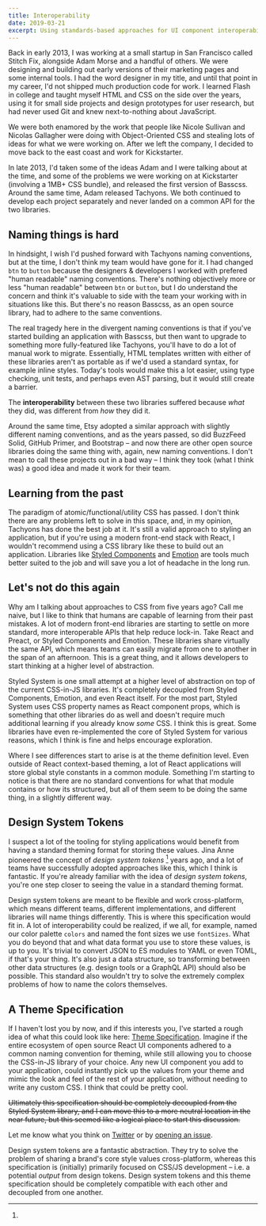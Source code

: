 ```yaml
---
title: Interoperability
date: 2019-03-21
excerpt: Using standards-based approaches for UI component interoperability
---
```


Back in early 2013, I was working at a small startup in San Francisco called Stitch Fix, alongside Adam Morse and a handful of others.
We were designing and building out early versions of their marketing pages and some internal tools.
I had the word designer in my title, and until that point in my career, I'd not shipped much production code for work.
I learned Flash in college and taught myself HTML and CSS on the side over the years, using it for small side projects and design prototypes for user research, but had never used Git and knew next-to-nothing about JavaScript.

We were both enamored by the work that people like Nicole Sullivan and Nicolas Gallagher were doing with Object-Oriented CSS and stealing lots of ideas for what we were working on.
After we left the company, I decided to move back to the east coast and work for Kickstarter.

In late 2013, I'd taken some of the ideas Adam and I were talking about at the time, and some of the problems we were working on at Kickstarter (involving a 1MB+ CSS bundle), and released the first version of Basscss.
Around the same time, Adam released Tachyons.
We both continued to develop each project separately and never landed on a common API for the two libraries.

## Naming things is hard

In hindsight, I wish I'd pushed forward with Tachyons naming conventions, but at the time, I don't think my team would have gone for it.
I had changed `btn` to `button` because the designers & developers I worked with prefered "human readable" naming conventions.
There's nothing objectively more or less "human readable" between `btn` or `button`, but I do understand the concern and think it's valuable to side with the team your working with in situations like this.
But there's no reason Basscss, as an open source library, had to adhere to the same conventions.

The real tragedy here in the divergent naming conventions is that if you've started building an application with Basscss,
but then want to upgrade to something more fully-featured like Tachyons, you'll have to do a lot of manual work to migrate.
Essentially, HTML templates written with either of these libraries aren't as portable as if we'd used a standard syntax, for example inline styles.
Today's tools would make this a lot easier, using type checking, unit tests, and perhaps even AST parsing, but it would still create a barrier.

The **interoperability** between these two libraries suffered because
_what_ they did, was different from _how_ they did it.

Around the same time, Etsy adopted a similar approach with slightly different naming conventions, and as the years passed,
so did BuzzFeed Solid, GitHub Primer, and Bootstrap – and now there are other open source libraries doing the same thing with, again, new naming conventions.
I don't mean to call these projects out in a bad way – I think they took (what I think was) a good idea and made it work for their team.

## Learning from the past

The paradigm of atomic/functional/utility CSS has passed.
I don't think there are any problems left to solve in this space, and, in my opinion, Tachyons has done the best job at it.
It's still a valid approach to styling an application,
but if you're using a modern front-end stack with React,
I wouldn't recommend using a CSS library like these to build out an application.
Libraries like [Styled Components][] and [Emotion][] are tools much better suited to the job and will save you a lot of headache in the long run.

## Let's not do this again

Why am I talking about approaches to CSS from five years ago?
Call me naive, but I like to think that humans are capable of learning from their past mistakes.
A lot of modern front-end libraries are starting to settle on more standard, more interoperable APIs that help reduce lock-in.
Take React and Preact, or Styled Components and Emotion.
These libraries share virtually the same API, which means teams can easily migrate from one to another in the span of an afternoon.
This is a great thing, and it allows developers to start thinking at a higher level of abstraction.

Styled System is one small attempt at a higher level of abstraction on top of the current CSS-in-JS libraries.
It's completely decoupled from Styled Components, Emotion, and even React itself.
For the most part, Styled System uses CSS property names as React component props,
which is something that other libraries do as well and doesn't require much additional learning if you already know _some_ CSS.
I think this is great.
Some libraries have even re-implemented the core of Styled System for various reasons,
which I think is fine and helps encourage exploration.

Where I see differences start to arise is at the theme definition level.
Even outside of React context-based theming, a lot of React applications will store global style constants in a common module.
Something I'm starting to notice is that there are no standard conventions for what that module contains or how its structured,
but all of them seem to be doing the same thing, in a slightly different way.

## Design System Tokens

I suspect a lot of the tooling for styling applications would benefit from having a standard theming format for storing these values.
Jina Anne pioneered the concept of _design system tokens_ [^1] years ago,
and a lot of teams have successfully adopted approaches like this, which I think is fantastic.
If you're already familiar with the idea of _design system tokens_, you're one step closer to seeing the value in a standard theming format.

Design system tokens are meant to be flexible and work cross-platform, which means different teams,
different implementations, and different libraries will name things differently.
This is where this specification would fit in.
A lot of interoperability could be realized,
if we all, for example, named our color palette `colors` and named the font sizes we use `fontSizes`.
What you do beyond that and what data format you use to store these values, is up to you.
It's trivial to convert JSON to ES modules to YAML or even TOML, if that's your thing.
It's also just a data structure, so transforming between other data structures (e.g. design tools or a GraphQL API) should also be possible.
This standard also wouldn't try to solve the extremely complex problems of how to name the colors themselves.

## A Theme Specification

If I haven't lost you by now, and if this interests you,
I've started a rough idea of what this could look like here: [Theme Specification].
Imagine if the entire ecosystem of open source React UI components adhered to a common naming convention for theming,
while still allowing you to choose the CSS-in-JS library of your choice.
Any new UI component you add to your application,
could instantly pick up the values from your theme and mimic the look and feel of the rest of your application,
without needing to write any custom CSS.
I think that could be pretty cool.

~~Ultimately this specification should be completely decoupled from the Styled System library, and I can move this to a more neutral location in the near future, but this seemed like a logical place to start this discussion.~~

Let me know what you think on [Twitter](https://mobile.twitter.com/fronty/status/1107726037805424641)
or by [opening an issue](https://github.com/system-ui/theme-specification/issues).

[^1]:
  Design system tokens are a fantastic abstraction. They try to solve the problem of sharing a brand's core style values cross-platform,
  whereas this specification is (initially) primarily focused on CSS/JS development – i.e. a potential _output_ from design tokens.
  Design system tokens and this theme specification should be completely compatible with each other and decoupled from one another.

[basscss]: https://github.com/basscss/basscss
[tachyons]: https://tachyons.io/
[styled system]: https://styled-system.com
[theme specification]: https://system-ui.com/theme/
[styled components]: https://styled-components.com
[emotion]: https://emotion.sh
